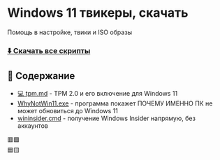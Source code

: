 # Windows 11 твикеры, скачать
Помощь в настройке, твики и ISO образы
### [⬇️ Скачать все скрипты](https://github.com/windows11help/windows11/archive/refs/heads/main.zip)
## 📒 Содержание
- [💻 tpm.md](https://github.com/awesome-windows11/windows11/blob/main/tpm.md) - TPM 2.0 и его включение для Windows 11
- [WhyNotWin11.exe](https://github.com/rcmaehl/WhyNotWin11/releases/download/2.3.0.3/) - программа покажет ПОЧЕМУ ИМЕННО ПК не может обновиться до Windows 11
- [wininsider.cmd](https://windows11.now.sh/wininsider.cmd) - получение Windows Insider напрямую, без аккаунтов 

🟥🟩
<br>
🟦🟨
